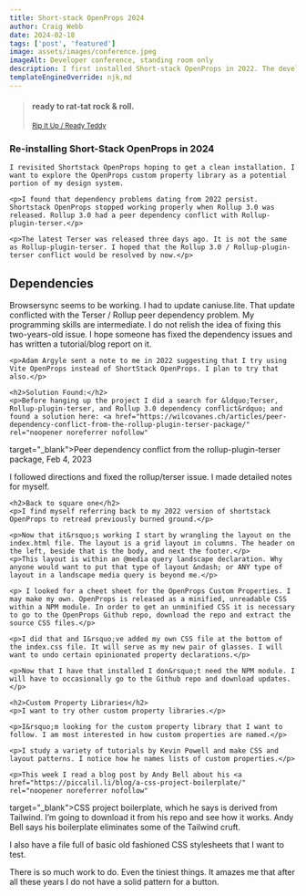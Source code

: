 ```yaml
---
title: Short-stack OpenProps 2024
author: Craig Webb
date: 2024-02-18
tags: ['post', 'featured']
image: assets/images/conference.jpeg
imageAlt: Developer conference, standing room only
description: I first installed Short-stack OpenProps in 2022. The development build had problems with Terser and Rollup 3.0. This year I fixed it. 
templateEngineOverride: njk,md
---
```

<blockquote>
    <h4>ready to rat-tat rock & roll.</h4>
      <small><a href="https://www.youtube.com/watch?v=qjobBx2P6C0" rel="noopener noreferrer nofollow" target="_blank">Rip It Up / Ready Teddy</a></small>
</blockquote>
    <h3>Re-installing Short-Stack OpenProps in 2024</h3>

    I revisited Shortstack OpenProps hoping to get a clean installation. I want to explore the OpenProps custom property library as a potential portion of my design system.

    <p>I found that dependency problems dating from 2022 persist. Shortstack OpenProps stopped working properly when Rollup 3.0 was released. Rollup 3.0 had a peer dependency conflict with Rollup-plugin-terser.</p>
    
    <p>The latest Terser was released three days ago. It is not the same as Rollup-plugin-terser. I hoped that the Rollup 3.0 / Rollup-plugin-terser conflict would be resolved by now.</p>

<h2>Dependencies</h2>
    <p>Browsersync seems to be working. I had to update caniuse.lite. That update conflicted with the Terser / Rollup peer dependency problem. My programming skills are intermediate. I do not relish the idea of fixing this two-years-old issue. I hope someone has fixed the dependency issues and has written a tutorial/blog report on it.</p>

    <p>Adam Argyle sent a note to me in 2022 suggesting that I try using Vite OpenProps instead of ShortStack OpenProps. I plan to try that also.</p>

    <h2>Solution Found:</h2>
    <p>Before hanging up the project I did a search for &ldquo;Terser, Rollup-plugin-terser, and Rollup 3.0 dependency conflict&rdquo; and found a solution here: <a href="https://wilcovanes.ch/articles/peer-dependency-conflict-from-the-rollup-plugin-terser-package/" rel="noopener noreferrer nofollow" 
   target="_blank">Peer dependency conflict from the rollup-plugin-terser package, Feb 4, 2023</a></p>
    <p>I followed directions and fixed the rollup/terser issue. I made detailed notes for myself.</p>

    <h2>Back to square one</h2>
    <p>I find myself referring back to my 2022 version of shortstack OpenProps to retread previously burned ground.</p>

    <p>Now that it&rsquo;s working I start by wrangling the layout on the index.html file. The layout is a grid layout in columns. The header on the left, beside that is the body, and next the footer.</p>
    <p>This layout is within an @media query landscape declaration. Why anyone would want to put that type of layout &ndash; or ANY type of layout in a landscape media query is beyond me.</p>

    <p> I looked for a cheet sheet for the OpenProps Custom Properties. I may make my own. OpenProps is released as a minified, unreadable CSS within a NPM module. In order to get an unminified CSS it is necessary to go to the OpenProps Github repo, download the repo and extract the source CSS files.</p>

    <p>I did that and I&rsquo;ve added my own CSS file at the bottom of the index.css file. It will serve as my new pair of glasses. I will want to undo certain opinionated property declarations.</p>

    <p>Now that I have that installed I don&rsquo;t need the NPM module. I will have to occasionally go to the Github repo and download updates.</p>
    
    <h2>Custom Property Libraries</h2>
    <p>I want to try other custom property libraries.</p>

    <p>I&rsquo;m looking for the custom property library that I want to follow. I am most interested in how custom properties are named.</p>
    
    <p>I study a variety of tutorials by Kevin Powell and make CSS and layout patterns. I notice how he names lists of custom properties.</p>

    <p>This week I read a blog post by Andy Bell about his <a href="https://piccalil.li/blog/a-css-project-boilerplate/" rel="noopener noreferrer nofollow" 
   target="_blank">CSS project boilerplate</a>, which he says is derived from Tailwind. I&rsquo;m going to download it from his repo and see how it works. Andy Bell says his boilerplate eliminates some of the Tailwind cruft.</p>
    <p>I also have a file full of basic old fashioned CSS stylesheets that I want to test.</p>
    <p>There is so much work to do. Even the tiniest things. It amazes me that after all these years I do not have a solid pattern for a button.</p>

